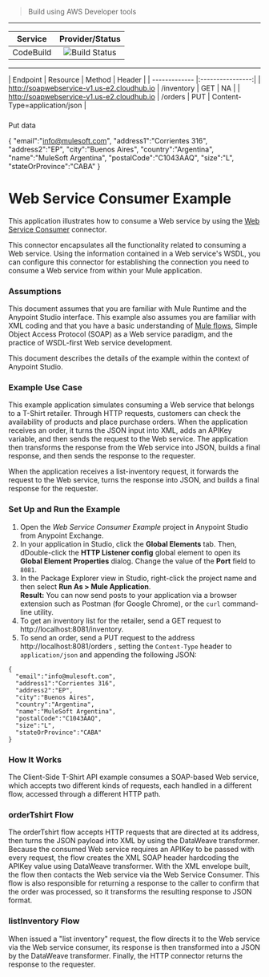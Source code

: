 

> Build using AWS Developer tools

---

| Service        | Provider/Status  |
| -------------  |:----------------:|
| CodeBuild      | ![Build Status](https://codebuild.ap-southeast-2.amazonaws.com/badges?uuid=eyJlbmNyeXB0ZWREYXRhIjoiNXBkVFhHb2Q3V0dFTDZkMjlqYUswQmlZd2o2dVluZm10QVNhT1NOUWlmTDBCWGVzT2xsU0tPK2dONTFtTUpyR1RSTDZGNk5lUUU5UDErRTYwT1NRYUJFPSIsIml2UGFyYW1ldGVyU3BlYyI6ImJvL0V3YzNMVWFXbXdyT0UiLCJtYXRlcmlhbFNldFNlcmlhbCI6MX0%3D&branch=master) |

---

| Endpoint        |  Resource | Method	| Header |
| -------------   |:----------------:|
| http://soapwebservice-v1.us-e2.cloudhub.io | /inventory 	| GET | NA	|
| http://soapwebservice-v1.us-e2.cloudhub.io | /orders 		| PUT | Content-Type=application/json |

###

Put data


{
  "email":"info@mulesoft.com",
  "address1":"Corrientes 316",
  "address2":"EP",
  "city":"Buenos Aires",
  "country":"Argentina",
  "name":"MuleSoft Argentina",
  "postalCode":"C1043AAQ",
  "size":"L",
  "stateOrProvince":"CABA"
}










# Web Service Consumer Example #

This application illustrates how to consume a Web service by using the [Web Service Consumer](https://docs.mulesoft.com/connectors/web-service-consumer) connector.


This connector encapsulates all the functionality related to consuming a Web service. Using the information contained in a Web service's WSDL, you can configure this connector for establishing the connection you need to consume a Web service from within your Mule application.

### Assumptions

This document assumes that you are familiar with Mule Runtime and the Anypoint Studio interface. This example also assumes you are familiar with XML coding and that you have a basic understanding of [Mule flows](https://docs.mulesoft.com/mule4-user-guide/v/4.1/about-flows), Simple Object Access Protocol (SOAP) as a Web service paradigm, and the practice of WSDL-first Web service development.

This document describes the details of the example within the context of Anypoint Studio.

### Example Use Case ###

This example application simulates consuming a Web service that belongs to a T-Shirt retailer. Through HTTP requests, customers can check the availability of products and place purchase orders. When the application receives an order, it turns the JSON input into XML, adds an APIKey variable, and then sends the request to the Web service. The application then transforms the response from the Web service into JSON, builds a final response, and then sends the response to the requester.

When the application receives a list-inventory request, it forwards the request to the Web service, turns the response into JSON, and builds a final response for the requester.

### Set Up and Run the Example ###

1. Open the *Web Service Consumer Example* project in Anypoint Studio from Anypoint Exchange.
2. In your application in Studio, click the **Global Elements** tab. Then, dDouble-click the **HTTP Listener config** global element to open its **Global Element Properties** dialog. Change the value of the **Port** field to `8081`.
3. In the Package Explorer view in Studio, right-click the project name and then select **Run As > Mule Application**.  
**Result:** You can now send posts to your application via a browser extension such as Postman (for Google Chrome), or the `curl` command-line utility.
1. To get an inventory list for the retailer, send a GET request to http://localhost:8081/inventory.
1. To send an order, send a PUT request to the address http://localhost:8081/orders , setting the `Content-Type` header to `application/json` and appending the following JSON:

```
{
  "email":"info@mulesoft.com",
  "address1":"Corrientes 316",
  "address2":"EP",
  "city":"Buenos Aires",
  "country":"Argentina",
  "name":"MuleSoft Argentina",
  "postalCode":"C1043AAQ",
  "size":"L",
  "stateOrProvince":"CABA"
}
```

### How It Works ###

The Client-Side T-Shirt API example consumes a SOAP-based Web service, which accepts two different kinds of requests, each handled in a different flow, accessed through a different HTTP path.

### orderTshirt Flow

The orderTshirt flow accepts HTTP requests that are directed at its address, then turns the JSON payload into XML by using the DataWeave transformer. Because the consumed Web service requires an APIKey to be passed with every request, the flow creates the XML SOAP header hardcoding the APIKey value using DataWeave transformer. With the XML envelope built, the flow then contacts the Web service via the Web Service Consumer. This flow is also responsible for returning a response to the caller to confirm that the order was processed, so it transforms the resulting response to JSON format.

### listInventory Flow

When issued a "list inventory" request, the flow directs it to the Web service via the Web service consumer, its response is then transformed into a JSON by the DataWeave transformer. Finally, the HTTP connector returns the response to the requester.
